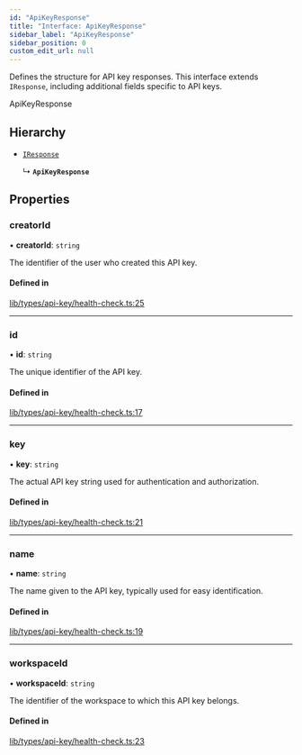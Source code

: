```yaml
---
id: "ApiKeyResponse"
title: "Interface: ApiKeyResponse"
sidebar_label: "ApiKeyResponse"
sidebar_position: 0
custom_edit_url: null
---
```


Defines the structure for API key responses.
This interface extends `IResponse`, including additional fields specific to API keys.

 ApiKeyResponse

## Hierarchy

- [`IResponse`](IResponse.md)

  ↳ **`ApiKeyResponse`**

## Properties

### creatorId

• **creatorId**: `string`

The identifier of the user who created this API key.

#### Defined in

[lib/types/api-key/health-check.ts:25](https://github.com/JustaName-id/JustaName-sdk/blob/610ce53/packages/@justaname.id/sdk/src/lib/types/api-key/health-check.ts#L25)

___

### id

• **id**: `string`

The unique identifier of the API key.

#### Defined in

[lib/types/api-key/health-check.ts:17](https://github.com/JustaName-id/JustaName-sdk/blob/610ce53/packages/@justaname.id/sdk/src/lib/types/api-key/health-check.ts#L17)

___

### key

• **key**: `string`

The actual API key string used for authentication and authorization.

#### Defined in

[lib/types/api-key/health-check.ts:21](https://github.com/JustaName-id/JustaName-sdk/blob/610ce53/packages/@justaname.id/sdk/src/lib/types/api-key/health-check.ts#L21)

___

### name

• **name**: `string`

The name given to the API key, typically used for easy identification.

#### Defined in

[lib/types/api-key/health-check.ts:19](https://github.com/JustaName-id/JustaName-sdk/blob/610ce53/packages/@justaname.id/sdk/src/lib/types/api-key/health-check.ts#L19)

___

### workspaceId

• **workspaceId**: `string`

The identifier of the workspace to which this API key belongs.

#### Defined in

[lib/types/api-key/health-check.ts:23](https://github.com/JustaName-id/JustaName-sdk/blob/610ce53/packages/@justaname.id/sdk/src/lib/types/api-key/health-check.ts#L23)
